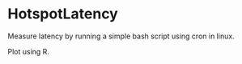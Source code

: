 # HotspotLatency

Measure latency by running a simple bash script using cron in linux.

Plot using R.
